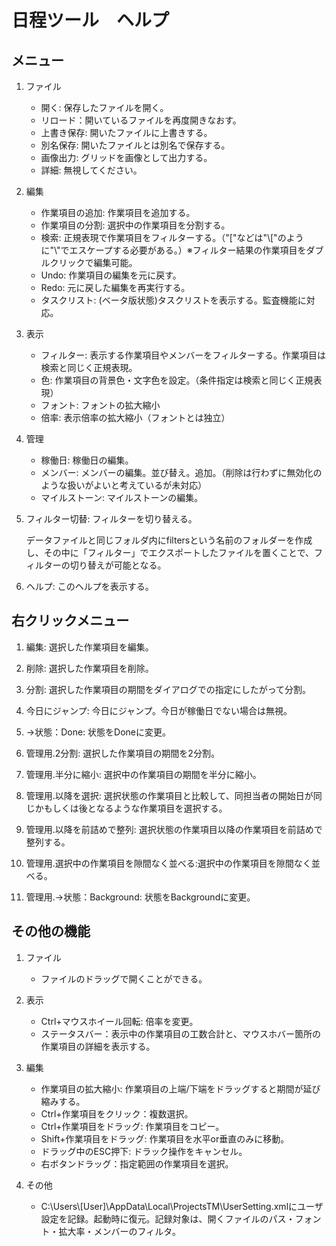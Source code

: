 ﻿# 日程ツール　ヘルプ

## メニュー

1. ファイル
   - 開く: 保存したファイルを開く。
   - リロード：開いているファイルを再度開きなおす。
   - 上書き保存: 開いたファイルに上書きする。
   - 別名保存: 開いたファイルとは別名で保存する。
   - 画像出力: グリッドを画像として出力する。
   - 詳細: 無視してください。

1. 編集
   - 作業項目の追加: 作業項目を追加する。
   - 作業項目の分割: 選択中の作業項目を分割する。
   - 検索: 正規表現で作業項目をフィルターする。（"["などは"\\["のように"\\"でエスケープする必要がある。）※フィルター結果の作業項目をダブルクリックで編集可能。
   - Undo: 作業項目の編集を元に戻す。
   - Redo: 元に戻した編集を再実行する。
   - タスクリスト: (ベータ版状態)タスクリストを表示する。監査機能に対応。

1. 表示
   - フィルター: 表示する作業項目やメンバーをフィルターする。作業項目は検索と同じく正規表現。
   - 色: 作業項目の背景色・文字色を設定。（条件指定は検索と同じく正規表現）
   - フォント: フォントの拡大縮小
   - 倍率: 表示倍率の拡大縮小（フォントとは独立）

1. 管理
   - 稼働日: 稼働日の編集。
   - メンバー: メンバーの編集。並び替え。追加。（削除は行わずに無効化のような扱いがよいと考えているが未対応）
   - マイルストーン: マイルストーンの編集。

1. フィルター切替: フィルターを切り替える。

   データファイルと同じフォルダ内にfiltersという名前のフォルダーを作成し、その中に「フィルター」でエクスポートしたファイルを置くことで、フィルターの切り替えが可能となる。

1. ヘルプ: このヘルプを表示する。

## 右クリックメニュー

1. 編集: 選択した作業項目を編集。

1. 削除: 選択した作業項目を削除。

1. 分割: 選択した作業項目の期間をダイアログでの指定にしたがって分割。

1. 今日にジャンプ: 今日にジャンプ。今日が稼働日でない場合は無視。

1. →状態：Done: 状態をDoneに変更。

1. 管理用.2分割: 選択した作業項目の期間を2分割。

1. 管理用.半分に縮小: 選択中の作業項目の期間を半分に縮小。

1. 管理用.以降を選択: 選択状態の作業項目と比較して、同担当者の開始日が同じかもしくは後となるような作業項目を選択する。

1. 管理用.以降を前詰めで整列: 選択状態の作業項目以降の作業項目を前詰めで整列する。

1. 管理用.選択中の作業項目を隙間なく並べる:選択中の作業項目を隙間なく並べる。

1. 管理用.→状態：Background: 状態をBackgroundに変更。

## その他の機能

1. ファイル
   - ファイルのドラッグで開くことができる。

1. 表示
   - Ctrl+マウスホイール回転: 倍率を変更。
   - ステータスバー：表示中の作業項目の工数合計と、マウスホバー箇所の作業項目の詳細を表示する。

1. 編集
   - 作業項目の拡大縮小: 作業項目の上端/下端をドラッグすると期間が延び縮みする。
   - Ctrl+作業項目をクリック：複数選択。
   - Ctrl+作業項目をドラッグ: 作業項目をコピー。
   - Shift+作業項目をドラッグ: 作業項目を水平or垂直のみに移動。
   - ドラッグ中のESC押下: ドラック操作をキャンセル。
   - 右ボタンドラッグ：指定範囲の作業項目を選択。

1. その他
   - C:\Users\\[User]\AppData\Local\ProjectsTM\UserSetting.xmlにユーザ設定を記録。起動時に復元。記録対象は、開くファイルのパス・フォント・拡大率・メンバーのフィルタ。
